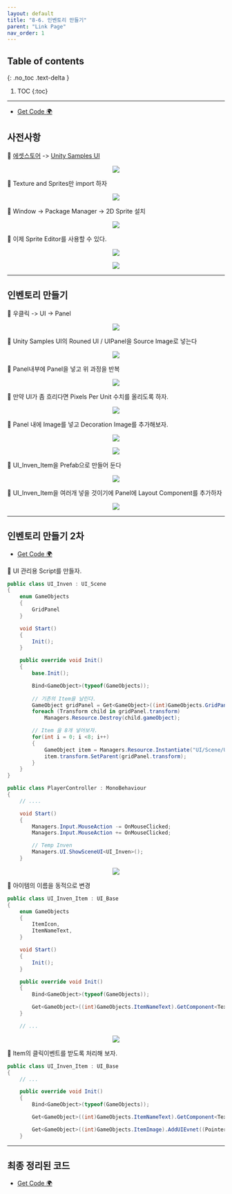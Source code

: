 ```yaml
---
layout: default
title: "8-6. 인벤토리 만들기"
parent: "Link Page"
nav_order: 1
---
```


## Table of contents
{: .no_toc .text-delta }

1. TOC
{:toc}

---

* [Get Code 🌍](https://github.com/EasyCoding-7/unity_tutorials/tree/8.6.1)

## 사전사항

🦝 [에셋스토어](https://assetstore.unity.com/) -> [Unity Samples UI](https://assetstore.unity.com/packages/essentials/ui-samples-25468)

<p align="center">
  <img src="https://taehyungs-programming-blog.github.io/blog/assets/images/csharp/unity/unity-8-6-1.png"/>
</p>

🦝 Texture and Sprites만 import 하자

<p align="center">
  <img src="https://taehyungs-programming-blog.github.io/blog/assets/images/csharp/unity/unity-8-6-2.png"/>
</p>

🦝 Window -> Package Manager -> 2D Sprite 설치

<p align="center">
  <img src="https://taehyungs-programming-blog.github.io/blog/assets/images/csharp/unity/unity-8-6-3.png"/>
</p>

🦝 이제 Sprite Editor를 사용할 수 있다.

<p align="center">
  <img src="https://taehyungs-programming-blog.github.io/blog/assets/images/csharp/unity/unity-8-6-4.png"/>
</p>

<p align="center">
  <img src="https://taehyungs-programming-blog.github.io/blog/assets/images/csharp/unity/unity-8-6-5.png"/>
</p>

---

## 인벤토리 만들기

🦝 우클릭 -> UI -> Panel

<p align="center">
  <img src="https://taehyungs-programming-blog.github.io/blog/assets/images/csharp/unity/unity-8-6-6.png"/>
</p>

🦝 Unity Samples UI의 Rouned UI / UIPanel을 Source Image로 넣는다

<p align="center">
  <img src="https://taehyungs-programming-blog.github.io/blog/assets/images/csharp/unity/unity-8-6-7.png"/>
</p>

🦝 Panel내부에 Panel을 넣고 위 과정을 반복

<p align="center">
  <img src="https://taehyungs-programming-blog.github.io/blog/assets/images/csharp/unity/unity-8-6-8.png"/>
</p>

🦝 만약 UI가 좀 흐리다면 Pixels Per Unit 수치를 올리도록 하자.

<p align="center">
  <img src="https://taehyungs-programming-blog.github.io/blog/assets/images/csharp/unity/unity-8-6-9.png"/>
</p>

🦝 Panel 내에 Image를 넣고 Decoration Image를 추가해보자.

<p align="center">
  <img src="https://taehyungs-programming-blog.github.io/blog/assets/images/csharp/unity/unity-8-6-10.png"/>
</p>

<p align="center">
  <img src="https://taehyungs-programming-blog.github.io/blog/assets/images/csharp/unity/unity-8-6-11.png"/>
</p>

🦝 UI_Inven_Item을 Prefab으로 만들어 둔다

<p align="center">
  <img src="https://taehyungs-programming-blog.github.io/blog/assets/images/csharp/unity/unity-8-6-12.png"/>
</p>

🦝 UI_Inven_Item을 여러개 넣을 것이기에 Panel에 Layout Component를 추가하자

<p align="center">
  <img src="https://taehyungs-programming-blog.github.io/blog/assets/images/csharp/unity/unity-8-6-13.png"/>
</p>

---

## 인벤토리 만들기 2차

* [Get Code 🌍](https://github.com/EasyCoding-7/unity_tutorials/tree/8.6.2)

🦝 UI 관리용 Script를 만들자.

```csharp
public class UI_Inven : UI_Scene
{
    enum GameObjects
    {
        GridPanel
    }

    void Start()
    {
        Init();
    }

    public override void Init()
    {
        base.Init();

        Bind<GameObject>(typeof(GameObjects));
        
        // 기존의 Item을 날린다.
        GameObject gridPanel = Get<GameObject>((int)GameObjects.GridPanel);
        foreach (Transform child in gridPanel.transform)
            Managers.Resource.Destroy(child.gameObject);

        // Item 을 8개 넣어보자.
        for(int i = 0; i <8; i++)
        {
            GameObject item = Managers.Resource.Instantiate("UI/Scene/UI_Inven_Item");
            item.transform.SetParent(gridPanel.transform);
        }
    }
}
```

```csharp
public class PlayerController : MonoBehaviour
{
    // ....

    void Start()
    {
		Managers.Input.MouseAction -= OnMouseClicked;
		Managers.Input.MouseAction += OnMouseClicked;

		// Temp Inven
		Managers.UI.ShowSceneUI<UI_Inven>();
	}
```

<p align="center">
  <img src="https://taehyungs-programming-blog.github.io/blog/assets/images/csharp/unity/unity-8-6-14.png"/>
</p>

🦝 아이템의 이름을 동적으로 변경

```csharp
public class UI_Inven_Item : UI_Base
{
    enum GameObjects
    {
        ItemIcon,
        ItemNameText,
    }

    void Start()
    {
        Init();
    }

    public override void Init()
    {
        Bind<GameObject>(typeof(GameObjects));

        Get<GameObject>((int)GameObjects.ItemNameText).GetComponent<Text>().text = "바인드";
    }

    // ...
```

<p align="center">
  <img src="https://taehyungs-programming-blog.github.io/blog/assets/images/csharp/unity/unity-8-6-15.png"/>
</p>

🦝 Item의 클릭이벤트를 받도록 처리해 보자.

```csharp
public class UI_Inven_Item : UI_Base
{
    // ...

    public override void Init()
    {
        Bind<GameObject>(typeof(GameObjects));

        Get<GameObject>((int)GameObjects.ItemNameText).GetComponent<Text>().text = _name;

        Get<GameObject>((int)GameObjects.ItemImage).AddUIEvnet((PointerEventData) => { Debug.Log($"아이템 클릭 {_name}"); });
    }
```

---

## 최종 정리된 코드

* [Get Code 🌍](https://github.com/EasyCoding-7/unity_tutorials/tree/8.6.3)

